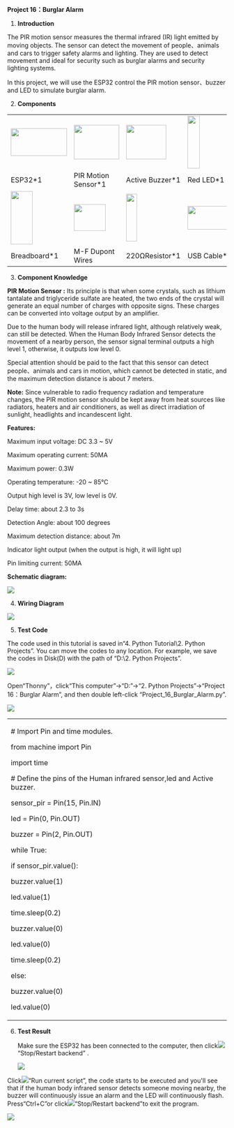 **Project 16：Burglar Alarm**

1.  **Introduction**

The PIR motion sensor measures the thermal infrared (IR) light emitted
by moving objects. The sensor can detect the movement of people、animals
and cars to trigger safety alarms and lighting. They are used to detect
movement and ideal for security such as burglar alarms and security
lighting systems.

In this project, we will use the ESP32 control the PIR motion
sensor、buzzer and LED to simulate burglar alarm.

2.  **Components**

<table>
<tbody>
<tr class="odd">
<td><img src="https://raw.githubusercontent.com/keyestudio/KS5011-KS5011F-Keyestudio-ESP32-Learning-Kit-Complete-Edition-Python/master/media/e62993d4915fff7d0f1a7653313b03dc.jpeg" style="width:1.34097in;height:0.65486in" /></td>
<td><img src="https://raw.githubusercontent.com/keyestudio/KS5011-KS5011F-Keyestudio-ESP32-Learning-Kit-Complete-Edition-Python/master/media/51dc6a366ebb066960c32263c37e0244.png" style="width:1.08472in;height:0.81458in" /></td>
<td><img src="https://raw.githubusercontent.com/keyestudio/KS5011-KS5011F-Keyestudio-ESP32-Learning-Kit-Complete-Edition-Python/master/media/4b4f653a76a82a3b413855493cc58fba.png" style="width:0.95694in;height:0.81944in" /></td>
<td><img src="https://raw.githubusercontent.com/keyestudio/KS5011-KS5011F-Keyestudio-ESP32-Learning-Kit-Complete-Edition-Python/master/media/ef77f5a64c382157fc2dea21ec373fef.png" style="width:0.29514in;height:1.25903in" /></td>
<td></td>
</tr>
<tr class="even">
<td>ESP32*1</td>
<td>PIR Motion Sensor*1</td>
<td>Active Buzzer*1</td>
<td>Red LED*1</td>
<td></td>
</tr>
<tr class="odd">
<td><img src="https://raw.githubusercontent.com/keyestudio/KS5011-KS5011F-Keyestudio-ESP32-Learning-Kit-Complete-Edition-Python/master/media/e380dd26e4825be9a768973802a55fe6.png" style="width:0.51736in;height:1.26806in" /></td>
<td><img src="https://raw.githubusercontent.com/keyestudio/KS5011-KS5011F-Keyestudio-ESP32-Learning-Kit-Complete-Edition-Python/master/media/849dad1bcb5c3177310976501fbc96c9.png" style="width:0.75903in;height:0.64097in" /></td>
<td><img src="https://raw.githubusercontent.com/keyestudio/KS5011-KS5011F-Keyestudio-ESP32-Learning-Kit-Complete-Edition-Python/master/media/845d05a6108b1662b828610ba9dcb788.png" style="width:0.25833in;height:1.13681in" /></td>
<td><img src="https://raw.githubusercontent.com/keyestudio/KS5011-KS5011F-Keyestudio-ESP32-Learning-Kit-Complete-Edition-Python/master/media/7dcbd02995be3c142b2f97df7f7c03ce.png" style="width:1.05903in;height:0.56667in" /></td>
<td><img src="https://raw.githubusercontent.com/keyestudio/KS5011-KS5011F-Keyestudio-ESP32-Learning-Kit-Complete-Edition-Python/master/media/c4015c5c1b99b2eb674777c1e0dde82b.png" style="width:0.6375in;height:0.64444in" /></td>
</tr>
<tr class="even">
<td>Breadboard*1</td>
<td>M-F Dupont Wires</td>
<td>220ΩResistor*1</td>
<td>USB Cable*1</td>
<td>Jumper Wires</td>
</tr>
</tbody>
</table>

3.  **Component Knowledge**

**PIR Motion Sensor :** Its principle is that when some crystals, such
as lithium tantalate and triglyceride sulfate are heated, the two ends
of the crystal will generate an equal number of charges with opposite
signs. These charges can be converted into voltage output by an
amplifier.

Due to the human body will release infrared light, although relatively
weak, can still be detected. When the Human Body Infrared Sensor detects
the movement of a nearby person, the sensor signal terminal outputs a
high level 1, otherwise, it outputs low level 0.

Special attention should be paid to the fact that this sensor can detect
people、animals and cars in motion, which cannot be detected in static,
and the maximum detection distance is about 7 meters.

**Note:** Since vulnerable to radio frequency radiation and temperature
changes, the PIR motion sensor should be kept away from heat sources
like radiators, heaters and air conditioners, as well as direct
irradiation of sunlight, headlights and incandescent light.

**Features:**

Maximum input voltage: DC 3.3 \~ 5V

Maximum operating current: 50MA

Maximum power: 0.3W

Operating temperature: -20 \~ 85℃

Output high level is 3V, low level is 0V.

Delay time: about 2.3 to 3s

Detection Angle: about 100 degrees

Maximum detection distance: about 7m

Indicator light output (when the output is high, it will light up)

Pin limiting current: 50MA

**Schematic diagram:**

![](/media/9e1ec604aa6f9d4a3c1fe41d4bccd699.png)

4.  **Wiring Diagram**

![](/media/67fd78fc542f0e7c232d96a23fb90120.png)

5.  **Test Code**

The code used in this tutorial is saved in“4. Python Tutorial\\2. Python
Projects”. You can move the codes to any location. For example, we save
the codes in Disk(D) with the path of “D:\\2. Python Projects”.

![](/media/906b7d4391131929a6b0726f7f5bab30.png)

Open“Thonny”，click“This computer”→“D:”→“2. Python Projects”→“Project
16：Burglar Alarm”, and then double left-click
“Project\_16\_Burglar\_Alarm.py”.

![](/media/cf6f68bbb55f166717655ae1e966c033.png)

<table>
<tbody>
<tr class="odd">
<td><p># Import Pin and time modules.</p>
<p>from machine import Pin</p>
<p>import time</p>
<p># Define the pins of the Human infrared sensor,led and Active buzzer.</p>
<p>sensor_pir = Pin(15, Pin.IN)</p>
<p>led = Pin(0, Pin.OUT)</p>
<p>buzzer = Pin(2, Pin.OUT)</p>
<p>while True:</p>
<p>if sensor_pir.value():</p>
<p>buzzer.value(1)</p>
<p>led.value(1)</p>
<p>time.sleep(0.2)</p>
<p>buzzer.value(0)</p>
<p>led.value(0)</p>
<p>time.sleep(0.2)</p>
<p>else:</p>
<p>buzzer.value(0)</p>
<p>led.value(0)</p></td>
</tr>
</tbody>
</table>

6.  **Test Result**
    
    Make sure the ESP32 has been connected to the computer, then
    click![](/media/27451c8a9c13e29d02bc0f5831cfaf1f.png)“Stop/Restart backend” .
    
    ![](/media/2b655761c46d32be3abfaf182c91a989.png)

Click![](/media/da852227207616ccd9aff28f19e02690.png)“Run current script”, the code starts to be
executed and you'll see that if the human body infrared sensor detects
someone moving nearby, the buzzer will continuously issue an alarm and
the LED will continuously flash. Press“Ctrl+C”or
click![](/media/27451c8a9c13e29d02bc0f5831cfaf1f.png)“Stop/Restart backend”to exit the program.

![](/media/288014651f5494fe899c691e674ac6eb.png)
